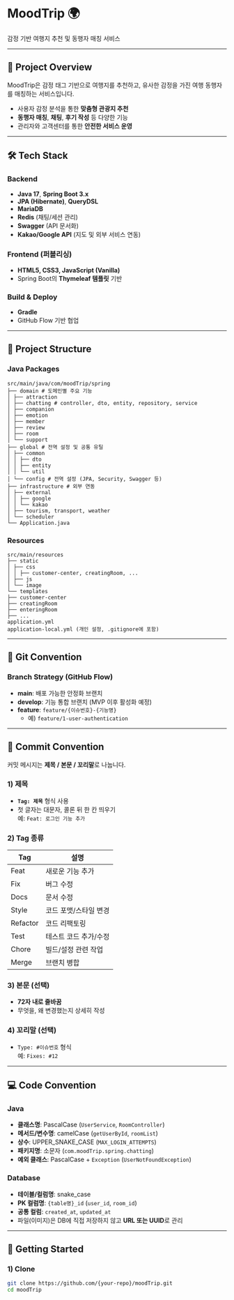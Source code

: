 # MoodTrip 🌍  

감정 기반 여행지 추천 및 동행자 매칭 서비스

---

## 📌 Project Overview

MoodTrip은 감정 태그 기반으로 여행지를 추천하고, 유사한 감정을 가진 여행 동행자를 매칭하는 서비스입니다.  

- 사용자 감정 분석을 통한 **맞춤형 관광지 추천**
- **동행자 매칭**, **채팅**, **후기 작성** 등 다양한 기능
- 관리자와 고객센터를 통한 **안전한 서비스 운영**

---

## 🛠️ Tech Stack

### Backend

- **Java 17**, **Spring Boot 3.x**
- **JPA (Hibernate)**, **QueryDSL**
- **MariaDB**
- **Redis** (채팅/세션 관리)
- **Swagger** (API 문서화)
- **Kakao/Google API** (지도 및 외부 서비스 연동)

### Frontend (퍼블리싱)

- **HTML5, CSS3, JavaScript (Vanilla)**
- Spring Boot의 **Thymeleaf 템플릿** 기반

### Build & Deploy

- **Gradle**
- GitHub Flow 기반 협업

---

## 🌳 Project Structure

### Java Packages

```shell
src/main/java/com/moodTrip/spring
├── domain # 도메인별 주요 기능
│ ├── attraction
│ ├── chatting # controller, dto, entity, repository, service
│ ├── companion
│ ├── emotion
│ ├── member
│ ├── review
│ ├── room
│ └── support
├── global # 전역 설정 및 공통 유틸
│ ├── common
│ │ ├── dto
│ │ ├── entity
│ │ └── util
│ └── config # 전역 설정 (JPA, Security, Swagger 등)
├── infrastructure # 외부 연동
│ ├── external
│ │ ├── google
│ │ └── kakao
│ ├── tourism, transport, weather
│ └── scheduler
└── Application.java

```



### Resources

```shell
src/main/resources
├── static
│ ├── css
│ │ ├── customer-center, creatingRoom, ...
│ ├── js
│ └── image
└── templates
├── customer-center
├── creatingRoom
├── enteringRoom
├── ...
application.yml
application-local.yml (개인 설정, .gitignore에 포함)
```



---

## 🔀 Git Convention

### Branch Strategy (GitHub Flow)

- **main**: 배포 가능한 안정화 브랜치  
- **develop**: 기능 통합 브랜치 (MVP 이후 활성화 예정)  
- **feature**: `feature/{이슈번호}-{기능명}`  
  - 예) `feature/1-user-authentication`

---

## 📝 Commit Convention

커밋 메시지는 **제목 / 본문 / 꼬리말**로 나눕니다.

### 1) 제목

- **`Tag: 제목`** 형식 사용
- 첫 글자는 대문자, 콜론 뒤 한 칸 띄우기  
  예: `Feat: 로그인 기능 추가`

### 2) Tag 종류

| Tag      | 설명                  |
| -------- | --------------------- |
| Feat     | 새로운 기능 추가      |
| Fix      | 버그 수정             |
| Docs     | 문서 수정             |
| Style    | 코드 포맷/스타일 변경 |
| Refactor | 코드 리팩토링         |
| Test     | 테스트 코드 추가/수정 |
| Chore    | 빌드/설정 관련 작업   |
| Merge    | 브랜치 병합           |

### 3) 본문 (선택)

- **72자 내로 줄바꿈**
- 무엇을, 왜 변경했는지 상세히 작성

### 4) 꼬리말 (선택)

- `Type: #이슈번호` 형식  
  예: `Fixes: #12`

---

## 💻 Code Convention

### Java

- **클래스명**: PascalCase (`UserService`, `RoomController`)  
- **메서드/변수명**: camelCase (`getUserById`, `roomList`)  
- **상수**: UPPER_SNAKE_CASE (`MAX_LOGIN_ATTEMPTS`)  
- **패키지명**: 소문자 (`com.moodTrip.spring.chatting`)  
- **예외 클래스**: PascalCase + `Exception` (`UserNotFoundException`)

### Database

- **테이블/컬럼명**: snake_case  
- **PK 컬럼명**: `{table명}_id` (`user_id`, `room_id`)  
- **공통 컬럼**: `created_at`, `updated_at`  
- 파일(이미지)은 DB에 직접 저장하지 않고 **URL 또는 UUID**로 관리

---

## 🚀 Getting Started

### 1) Clone

```bash
git clone https://github.com/{your-repo}/moodTrip.git
cd moodTrip
```
